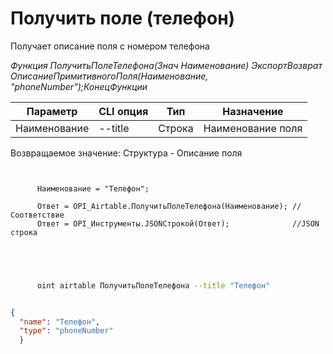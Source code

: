 ﻿---
sidebar_position: 9
---

# Получить поле (телефон)
 Получает описание поля с номером телефона


*Функция ПолучитьПолеТелефона(Знач Наименование) ЭкспортВозврат ОписаниеПримитивногоПоля(Наименование, "phoneNumber");КонецФункции*

  | Параметр | CLI опция | Тип | Назначение |
  |-|-|-|-|
  | Наименование | --title | Строка | Наименование поля |

  
  Возвращаемое значение:   Структура -  Описание поля

```bsl title="Пример кода"
	
      
      Наименование = "Телефон";
      
      Ответ = OPI_Airtable.ПолучитьПолеТелефона(Наименование); //Соответствие
      Ответ = OPI_Инструменты.JSONСтрокой(Ответ);              //JSON строка
      
    
	
```

```sh title="Пример команды CLI"
    
      oint airtable ПолучитьПолеТелефона --title "Телефон"


```


```json title="Результат"

{
  "name": "Телефон",
  "type": "phoneNumber"
  }

```
